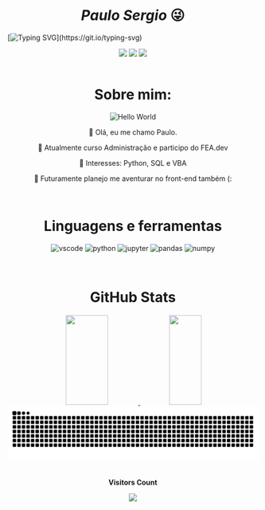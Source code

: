<h1 align="center">
   <i> Paulo Sergio </i> 😜
</h1>

[![Typing SVG](https://readme-typing-svg.herokuapp.com?font=Roboto&weight=800&size=25&pause=1000&color=F700F6&background=040BFF15&center=true&vCenter=true&width=1000&height=150&lines=Ol%C3%A1%2C+eu+me+chamo+Paulo;Seja+bem+vindo+ao+meu+perfil!)](https://git.io/typing-svg)

<div align = "center">  
  <a href="https://instagram.com/lauposergio" target="_blank"><img src="https://img.shields.io/badge/-Instagram-%23E4405F?style=for-the-badge&logo=instagram&logoColor=white" target="_blank"></a>
  <a href="https://www.twitch.tv/lauposergio" target="_blank"><img src="https://img.shields.io/badge/Twitch-9146FF?style=for-the-badge&logo=twitch&logoColor=white" target="_blank"></a>
  <a href="https://www.linkedin.com/in/paulosergio-" target="_blank"><img src="https://img.shields.io/badge/-LinkedIn-%230077B5?style=for-the-badge&logo=linkedin&logoColor=white" target="_blank"></a>
</div>

<br>

<div align="center">
<h1> Sobre mim: </h1>
<img height = "300" width = "400" src="https://images.squarespace-cdn.com/content/v1/593df14037c58172ed4d5ac9/1497734101092-YV4MY8JSHRJ5KG3HF8T2/helloworld.png?format=1000w" alt="Hello World">
 <p> 🫡 Olá, eu me chamo Paulo. </p>
 <p> 📘 Atualmente curso Administração e participo do FEA.dev</p> 
 <p> 🧠 Interesses: Python, SQL e VBA </p>
 <p> 🍃 Futuramente planejo me aventurar no front-end também (: </p>
</div>

<br>

<div align= "center">
<h1> Linguagens e ferramentas </h1>
<img alt = "vscode" height = "80" width = "80" src="https://cdn.jsdelivr.net/gh/devicons/devicon/icons/vscode/vscode-original.svg" />
<img alt = "python" height = "80" width = "80" src="https://cdn.jsdelivr.net/gh/devicons/devicon/icons/python/python-original.svg" />
<img alt = " jupyter" height = "80" width = "80" src="https://cdn.jsdelivr.net/gh/devicons/devicon/icons/jupyter/jupyter-original-wordmark.svg" />
<img alt = "pandas" height = "80" width = "80" src="https://cdn.jsdelivr.net/gh/devicons/devicon/icons/pandas/pandas-original-wordmark.svg" />
<img alt = "numpy" height = "80" width = "80" src="https://cdn.jsdelivr.net/gh/devicons/devicon/icons/numpy/numpy-original-wordmark.svg" />              
</div>

<br>
<br>

<div align="center">
<h1> GitHub Stats </h1>
  <a href="https://github.com/lauposergio">
  <img height="180em" width="41%" src="https://github-readme-stats.vercel.app/api?username=lauposergio&show_icons=true&theme=tokyonight&include_all_commits=true&count_private=true"/>
  <img height="180em" width="36%" src="https://github-readme-stats.vercel.app/api/top-langs/?username=lauposergio&layout=compact&langs_count=7&theme=tokyonight"/>
  </a>
</div>

<div align = "center" >
<img alt = "snake gif" src="https://github.com/GvFreitas1/GvFreitas1/blob/output/snake_gif_github.svg" />
<br>
<br>
<p align="center"><b>Visitors Count</b></p>  
<p align="center"><img src="https://profile-counter.glitch.me/{lauposergio}/count.svg" /></p> 
</div>
      
